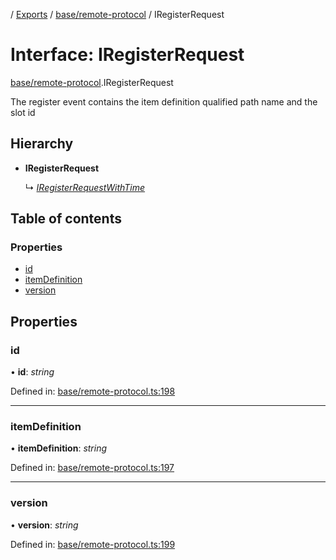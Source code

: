 [](../README.md) / [Exports](../modules.md) / [base/remote-protocol](../modules/base_remote_protocol.md) / IRegisterRequest

# Interface: IRegisterRequest

[base/remote-protocol](../modules/base_remote_protocol.md).IRegisterRequest

The register event contains the item definition qualified
path name and the slot id

## Hierarchy

* **IRegisterRequest**

  ↳ [*IRegisterRequestWithTime*](client_internal_testing.iregisterrequestwithtime.md)

## Table of contents

### Properties

- [id](base_remote_protocol.iregisterrequest.md#id)
- [itemDefinition](base_remote_protocol.iregisterrequest.md#itemdefinition)
- [version](base_remote_protocol.iregisterrequest.md#version)

## Properties

### id

• **id**: *string*

Defined in: [base/remote-protocol.ts:198](https://github.com/onzag/itemize/blob/0e9b128c/base/remote-protocol.ts#L198)

___

### itemDefinition

• **itemDefinition**: *string*

Defined in: [base/remote-protocol.ts:197](https://github.com/onzag/itemize/blob/0e9b128c/base/remote-protocol.ts#L197)

___

### version

• **version**: *string*

Defined in: [base/remote-protocol.ts:199](https://github.com/onzag/itemize/blob/0e9b128c/base/remote-protocol.ts#L199)
